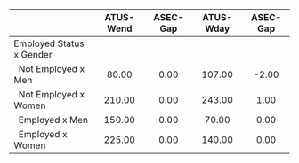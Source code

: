 
|                      |    ATUS-Wend |     ASEC-Gap |    ATUS-Wday |     ASEC-Gap |
| -------------------- | :----------: | :----------: | :----------: | :----------: |
| Employed Status x Gender |              |              |              |              |
| &nbsp;&nbsp;Not Employed x Men |        80.00 |         0.00 |       107.00 |        -2.00 |
| &nbsp;&nbsp;Not Employed x Women |       210.00 |         0.00 |       243.00 |         1.00 |
| &nbsp;&nbsp;Employed x Men |       150.00 |         0.00 |        70.00 |         0.00 |
| &nbsp;&nbsp;Employed x Women |       225.00 |         0.00 |       140.00 |         0.00 |

